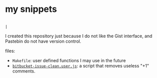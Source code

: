 # my snippets

                                                                                |
I created this repository just because I do not like the Gist interface, and
Pastebin do not have version control.

files:

* `Makefile`: user defined functions I may use in the future
* [`bitbucket-issue-clean.user.js`](bitbucket-issue-clean.user.js?raw=true): a
  script that removes useless "+1" comments.
